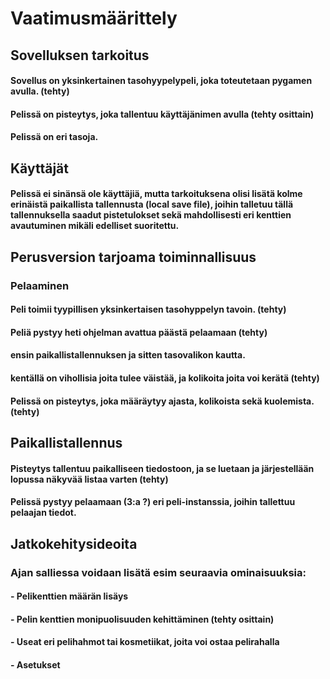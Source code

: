 # Vaatimusmäärittely

## Sovelluksen tarkoitus
#### Sovellus on yksinkertainen tasohyypelypeli, joka toteutetaan pygamen avulla. (tehty)
#### Pelissä on pisteytys, joka tallentuu käyttäjänimen avulla (tehty osittain)
#### Pelissä on eri tasoja.

## Käyttäjät
#### Pelissä ei sinänsä ole käyttäjiä, mutta tarkoituksena olisi lisätä kolme erinäistä paikallista tallennusta (local save file), joihin talletuu tällä tallennuksella saadut pistetulokset sekä mahdollisesti eri kenttien avautuminen mikäli edelliset suoritettu.

## Perusversion tarjoama toiminnallisuus
### Pelaaminen
#### Peli toimii tyypillisen yksinkertaisen tasohyppelyn tavoin. (tehty)
#### Peliä pystyy heti ohjelman avattua päästä pelaamaan (tehty)
#### ensin paikallistallennuksen ja sitten tasovalikon kautta. 
#### kentällä on vihollisia joita tulee väistää, ja kolikoita joita voi kerätä (tehty)
#### Pelissä on pisteytys, joka määräytyy ajasta, kolikoista sekä kuolemista. (tehty)

## Paikallistallennus
#### Pisteytys tallentuu paikalliseen tiedostoon, ja se luetaan ja järjestellään lopussa näkyvää listaa varten (tehty)
#### Pelissä pystyy pelaamaan (3:a ?) eri peli-instanssia, joihin tallettuu pelaajan tiedot.

## Jatkokehitysideoita
### Ajan salliessa voidaan lisätä esim seuraavia ominaisuuksia:

#### - Pelikenttien määrän lisäys
#### - Pelin kenttien monipuolisuuden kehittäminen (tehty osittain)
#### - Useat eri pelihahmot tai kosmetiikat, joita voi ostaa pelirahalla
#### - Asetukset 
